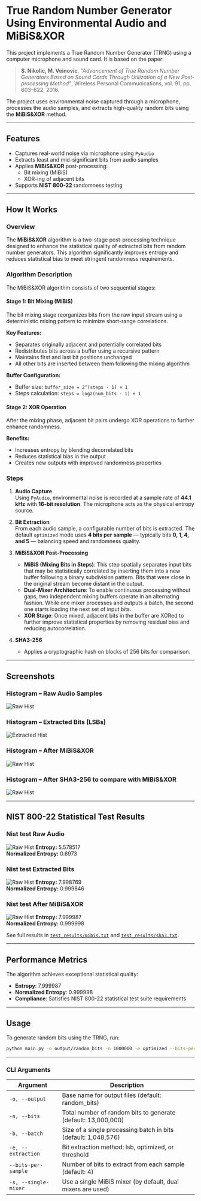 # True Random Number Generator Using Environmental Audio and MiBiS&XOR

This project implements a True Random Number Generator (TRNG) using a computer microphone and sound card. It is based on the paper:

> **S. Nikolic, M. Veinovic**, _"Advancement of True Random Number Generators Based on Sound Cards Through Utilization of a New Post-processing Method"_, Wireless Personal Communications, vol. 91, pp. 603–622, 2016.

The project uses environmental noise captured through a microphone, processes the audio samples, and extracts high-quality random bits using the **MiBiS&XOR** method.

---

## Features

- Captures real-world noise via microphone using `PyAudio`
- Extracts least and mid-significant bits from audio samples
- Applies **MiBiS&XOR** post-processing:
  - Bit mixing (MiBiS)
  - XOR-ing of adjacent bits
- Supports **NIST 800-22** randomness testing


---

## How It Works

### Overview
The **MiBiS&XOR** algorithm is a two-stage post-processing technique designed to enhance the statistical quality of extracted bits from random number generators. This algorithm significantly improves entropy and reduces statistical bias to meet stringent randomness requirements.

### Algorithm Description

The MiBiS&XOR algorithm consists of two sequential stages:

#### Stage 1: Bit Mixing (MiBiS)

The bit mixing stage reorganizes bits from the raw input stream using a deterministic mixing pattern to minimize short-range correlations.

**Key Features:**
- Separates originally adjacent and potentially correlated bits
- Redistributes bits across a buffer using a recursive pattern
- Maintains first and last bit positions unchanged
- All other bits are inserted between them following the mixing algorithm

**Buffer Configuration:**
- Buffer size: `buffer_size = 2^(steps - 1) + 1`
- Steps calculation: `steps = log2(num_bits - 1) + 1`

#### Stage 2: XOR Operation

After the mixing phase, adjacent bit pairs undergo XOR operations to further enhance randomness.

**Benefits:**
- Increases entropy by blending decorrelated bits
- Reduces statistical bias in the output
- Creates new outputs with improved randomness properties


### Steps
1. **Audio Capture**  
   Using `PyAudio`, environmental noise is recorded at a sample rate of **44.1 kHz** with **16-bit resolution**. The microphone acts as the physical entropy source.

2. **Bit Extraction**  
   From each audio sample, a configurable number of bits is extracted. The default `optimized` mode uses **4 bits per sample** — typically bits **0, 1, 4, and 5** — balancing speed and randomness quality.

3. **MiBiS&XOR Post-Processing**
   - **MiBiS (Mixing Bits in Steps)**: This step spatially separates input bits that may be statistically correlated by inserting them into a new buffer following a binary subdivision pattern. Bits that were close in the original stream become distant in the output.
   - **Dual-Mixer Architecture**: To enable continuous processing without gaps, two independent mixing buffers operate in an alternating fashion. While one mixer processes and outputs a batch, the second one starts loading the next set of input bits.
   - **XOR Stage**: Once mixed, adjacent bits in the buffer are XORed to further improve statistical properties by removing residual bias and reducing autocorrelation.

4. **SHA3-256**
   - Applies a cryptographic hash on blocks of 256 bits for comparison.

---

## Screenshots

### Histogram – Raw Audio Samples
![Raw Hist](readme_files/raw.png)

### Histogram – Extracted Bits (LSBs)
![Extracted Hist](readme_files/extracted.png)


### Histogram – After MiBiS&XOR
![Raw Hist](readme_files/postMib.png)


### Histogram – After SHA3-256 to compare with MIBiS&XOR 
![Raw Hist](readme_files/postSha.png)


---

## NIST 800-22 Statistical Test Results

### Nist test Raw Audio
![Raw Hist](readme_files/nistRaw.png)
**Entropy:** 5.578517  
**Normalized Entropy:** 0.6973


### Nist test Extracted Bits
![Raw Hist](readme_files/nistExtracted.png)
**Entropy:** 7.998769  
**Normalized Entropy:** 0.999846

### Nist test After MiBiS&XOR
![Raw Hist](readme_files/nistMib.png)
**Entropy:** 7.999987  
**Normalized Entropy:** 0.999998

See full results in [`test_results/mibis.txt`](test_results/mibis.txt) and [`test_results/sha3.txt`](test_results/sha3.txt).

---

## Performance Metrics

The algorithm achieves exceptional statistical quality:

- **Entropy**: 7.999987
- **Normalized Entropy**: 0.999998
- **Compliance**: Satisfies NIST 800-22 statistical test suite requirements

---

## Usage

To generate random bits using the TRNG, run:
```bash
python main.py -o output/random_bits -n 1000000 -e optimized --bits-per-sample 4
```

---

### CLI Arguments

| Argument | Description |
|----------|-------------|
| `-o, --output` | Base name for output files (default: random_bits) |
| `-n, --bits` | Total number of random bits to generate (default: 13,000,000) |
| `-b, --batch` | Size of a single processing batch in bits (default: 1,048,576) |
| `-e, --extraction` | Bit extraction method: lsb, optimized, or threshold |
| `--bits-per-sample` | Number of bits to extract from each sample (default: 4) |
| `-s, --single-mixer` | Use a single MiBiS mixer (by default, dual mixers are used) |


